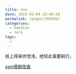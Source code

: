 ```yaml
---
title: one
date: 2022-03-04 15:46:54
permalink: /pages/39558d/
categories:
  - baodian
  - zero
tags:
  - 
---
```

纸上得来终觉浅，绝知此事要躬行。

[ssm增删改查](https://xustudyxu.github.io/VuepressBlog/baodian/zero/SSM-CRUD/)


